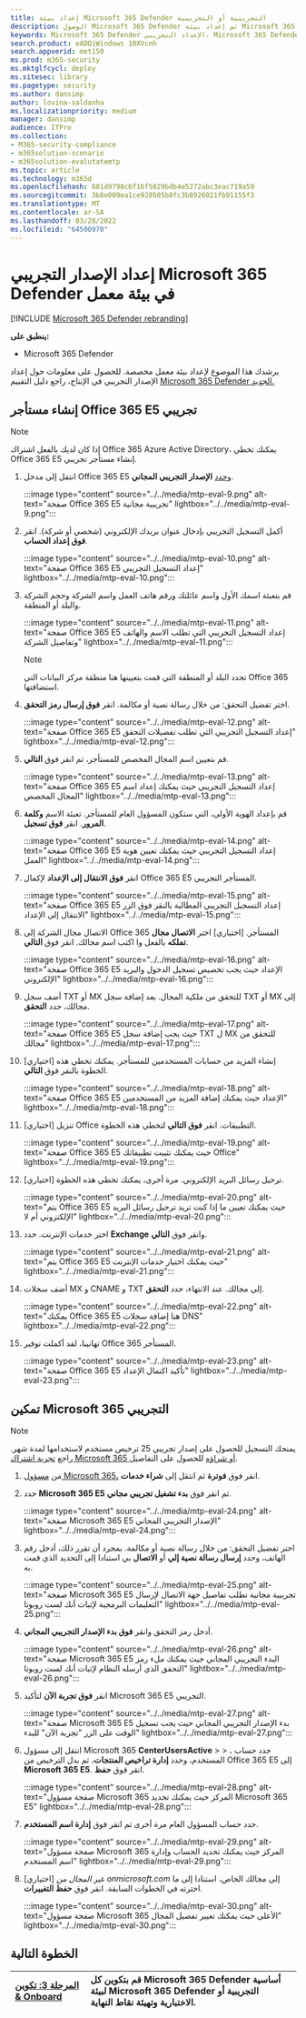 ```yaml
---
title: إعداد بيئة Microsoft 365 Defender التجريبية أو التجريبية
description: الوصول Microsoft 365 Defender ثم إعداد بيئة Microsoft 365 Defender التجريبية
keywords: Microsoft 365 Defender الإعداد التجريبي، Microsoft 365 Defender الإصدار التجريبي، جرب Microsoft 365 Defender، Microsoft 365 Defender معمل التقييم
search.product: eADQiWindows 10XVcnh
search.appverid: met150
ms.prod: m365-security
ms.mktglfcycl: deploy
ms.sitesec: library
ms.pagetype: security
ms.author: dansimp
author: lovina-saldanha
ms.localizationpriority: medium
manager: dansimp
audience: ITPro
ms.collection:
- M365-security-compliance
- m365solution-scenario
- m365solution-evalutatemtp
ms.topic: article
ms.technology: m365d
ms.openlocfilehash: 681d9798c6f16f5829bdb4e5272abc3eac719a59
ms.sourcegitcommit: 3b8e009ea1ce928505b8fc3b8926021fb91155f3
ms.translationtype: MT
ms.contentlocale: ar-SA
ms.lasthandoff: 03/28/2022
ms.locfileid: "64500970"
---
```

# <a name="set-up-your-microsoft-365-defender-trial-in-a-lab-environment"></a>إعداد الإصدار التجريبي Microsoft 365 Defender في بيئة معمل 

[!INCLUDE [Microsoft 365 Defender rebranding](../includes/microsoft-defender.md)]


**ينطبق على:**
- Microsoft 365 Defender 

يرشدك هذا الموضوع لإعداد بيئة معمل مخصصة. للحصول على معلومات حول إعداد الإصدار التجريبي في الإنتاج، راجع دليل التقييم [Microsoft 365 Defender الجديد.](eval-overview.md) 

## <a name="create-an-office-365-e5-trial-tenant"></a>إنشاء مستأجر Office 365 E5 تجريبي
>[!NOTE]
>إذا كان لديك بالفعل اشتراك Office 365 Azure Active Directory، يمكنك تخطي Office 365 E5 إنشاء مستأجر تجريبي.

1. انتقل إلى مدخل Office 365 E5 [وحدد](https://www.microsoft.com/microsoft-365/business/office-365-enterprise-e5-business-software?activetab=pivot%3aoverviewtab) **الإصدار التجريبي المجاني**.

   :::image type="content" source="../../media/mtp-eval-9.png" alt-text="صفحة Office 365 E5 تجريبية مجانية" lightbox="../../media/mtp-eval-9.png":::
  
2. أكمل التسجيل التجريبي بإدخال عنوان بريدك الإلكتروني (شخصي أو شركة). انقر **فوق إعداد الحساب**.

   :::image type="content" source="../../media/mtp-eval-10.png" alt-text="صفحة Office 365 E5 إعداد التسجيل التجريبي" lightbox="../../media/mtp-eval-10.png":::

3. قم بتعبئة اسمك الأول واسم عائلتك ورقم هاتف العمل واسم الشركة وحجم الشركة والبلد أو المنطقة.  

   :::image type="content" source="../../media/mtp-eval-11.png" alt-text="صفحة Office 365 E5 إعداد التسجيل التجريبي التي تطلب الاسم والهاتف وتفاصيل الشركة" lightbox="../../media/mtp-eval-11.png":::
   
   > [!NOTE]
   > تحدد البلد أو المنطقة التي قمت بتعيينها هنا منطقة مركز البيانات التي Office 365 استضافتها.
  
4. اختر تفضيل التحقق: من خلال رسالة نصية أو مكالمة. انقر **فوق إرسال رمز التحقق**. 

   :::image type="content" source="../../media/mtp-eval-12.png" alt-text="صفحة Office 365 E5 إعداد التسجيل التجريبي التي تطلب تفضيلات التحقق" lightbox="../../media/mtp-eval-12.png":::

5. قم بتعيين اسم المجال المخصص للمستأجر، ثم انقر فوق **التالي**.

   :::image type="content" source="../../media/mtp-eval-13.png" alt-text="صفحة Office 365 E5 إعداد التسجيل التجريبي حيث يمكنك إعداد اسم المجال المخصص" lightbox="../../media/mtp-eval-13.png":::
 
6. قم بإعداد الهوية الأولى، التي ستكون المسؤول العام للمستأجر. تعبئة الاسم **وكلمة** **المرور**. انقر **فوق تسجيل**.

   :::image type="content" source="../../media/mtp-eval-14.png" alt-text="صفحة Office 365 E5 إعداد التسجيل التجريبي حيث يمكنك تعيين هوية العمل" lightbox="../../media/mtp-eval-14.png":::

7. انقر **فوق الانتقال إلى الإعداد** لإكمال Office 365 E5 المستأجر التجريبي.

   :::image type="content" source="../../media/mtp-eval-15.png" alt-text="صفحة Office 365 E5 إعداد التسجيل التجريبي المطالبة بالنقر فوق الزر الانتقال إلى الإعداد" lightbox="../../media/mtp-eval-15.png":::

8. الاتصال مجال الشركة إلى Office 365 المستأجر. [اختياري] اختر **الاتصال مجال تملكه** بالفعل وا اكتب اسم مجالك. انقر فوق **التالي**.

   :::image type="content" source="../../media/mtp-eval-16.png" alt-text="صفحة Office 365 E5 الإعداد حيث يجب تخصيص تسجيل الدخول والبريد الإلكتروني" lightbox="../../media/mtp-eval-16.png":::
 
9. أضف سجل TXT أو MX للتحقق من ملكية المجال. بعد إضافة سجل TXT أو MX إلى مجالك، حدد **التحقق**.

   :::image type="content" source="../../media/mtp-eval-17.png" alt-text="صفحة Office 365 E5 حيث يجب إضافة سجل TXT ل MX للتحقق من مجالك" lightbox="../../media/mtp-eval-17.png":::
 
10. [اختياري] إنشاء المزيد من حسابات المستخدمين للمستأجر. يمكنك تخطي هذه الخطوة بالنقر فوق **التالي**.

    :::image type="content" source="../../media/mtp-eval-18.png" alt-text="صفحة Office 365 E5 الإعداد حيث يمكنك إضافة المزيد من المستخدمين" lightbox="../../media/mtp-eval-18.png":::
 
11. [اختياري] تنزيل Office التطبيقات. انقر **فوق التالي** لتخطي هذه الخطوة. 

    :::image type="content" source="../../media/mtp-eval-19.png" alt-text="صفحة Office 365 E5 حيث يمكنك تثبيت تطبيقاتك Office" lightbox="../../media/mtp-eval-19.png":::

12. [اختياري] ترحيل رسائل البريد الإلكتروني. مرة أخرى، يمكنك تخطي هذه الخطوة.

    :::image type="content" source="../../media/mtp-eval-20.png" alt-text="يتم Office 365 E5 حيث يمكنك تعيين ما إذا كنت تريد ترحيل رسائل البريد الإلكتروني أم لا" lightbox="../../media/mtp-eval-20.png":::
 
13. اختر خدمات الإنترنت. حدد **Exchange** وانقر فوق **التالي**. 

    :::image type="content" source="../../media/mtp-eval-21.png" alt-text="يتم Office 365 E5 حيث يمكنك اختيار خدمات الإنترنت" lightbox="../../media/mtp-eval-21.png":::

14. أضف سجلات MX و CNAME و TXT إلى مجالك. عند الانتهاء، حدد **التحقق**.

    :::image type="content" source="../../media/mtp-eval-22.png" alt-text="يمكنك Office 365 E5 هنا إضافة سجلات DNS" lightbox="../../media/mtp-eval-22.png":::
 
15. تهانينا، لقد أكملت توفير Office 365 المستأجر.

    :::image type="content" source="../../media/mtp-eval-23.png" alt-text="صفحة Office 365 E5 تأكيد اكتمال الإعداد" lightbox="../../media/mtp-eval-23.png":::
    

## <a name="enable-microsoft-365-trial-subscription"></a>تمكين Microsoft 365 التجريبي

>[!NOTE]
>يمنحك التسجيل للحصول على إصدار تجريبي 25 ترخيص مستخدم لاستخدامها لمدة شهر. راجع [تجربة اشتراك Microsoft 365 أو شراؤه](../../commerce/try-or-buy-microsoft-365.md) للحصول على التفاصيل.

1. من [مسؤول Microsoft 365،](https://admin.microsoft.com/) انقر فوق **فوترة** ثم انتقل إلى **شراء خدمات**.

2. حدد **Microsoft 365 E5** ثم انقر فوق **بدء تشغيل تجريبي مجاني**. 

   :::image type="content" source="../../media/mtp-eval-24.png" alt-text="صفحة Microsoft 365 E5 الإصدار التجريبي المجاني" lightbox="../../media/mtp-eval-24.png":::

3. اختر تفضيل التحقق: من خلال رسالة نصية أو مكالمة. بمجرد أن تقرر ذلك، أدخل رقم الهاتف، وحدد **إرسال رسالة نصية إلي** أو **الاتصال** بي استنادا إلى التحديد الذي قمت به.

   :::image type="content" source="../../media/mtp-eval-25.png" alt-text="صفحة Microsoft 365 E5 تجريبية مجانية تطلب تفاصيل جهة الاتصال لإرسال التعليمات البرمجية لإثبات أنك لست روبوتا" lightbox="../../media/mtp-eval-25.png":::
 
4. أدخل رمز التحقق وانقر **فوق بدء الإصدار التجريبي المجاني**.

   :::image type="content" source="../../media/mtp-eval-26.png" alt-text="صفحة Microsoft 365 E5 البدء التجريبي المجاني حيث يمكنك ملء رمز التحقق الذي أرسله النظام لإثبات أنك لست روبوتا" lightbox="../../media/mtp-eval-26.png":::

5. انقر **فوق تجربة الآن** لتأكيد Microsoft 365 E5 التجريبي.

   :::image type="content" source="../../media/mtp-eval-27.png" alt-text="صفحة Microsoft 365 E5 بدء الإصدار التجريبي المجاني حيث يجب تسجيل الوقت على الزر &quot;تجربة الآن&quot; للبدء" lightbox="../../media/mtp-eval-27.png":::
 
6. انتقل إلى مسؤول Microsoft 365 **CenterUsersActive** >  > **.** حدد حساب المستخدم، وحدد **إدارة تراخيص المنتجات**، ثم بدل الترخيص من Office 365 E5 إلى **Microsoft 365 E5**. انقر فوق **حفظ**.

   :::image type="content" source="../../media/mtp-eval-28.png" alt-text="صفحة مسؤول Microsoft 365 المركز حيث يمكنك تحديد Microsoft 365 E5" lightbox="../../media/mtp-eval-28.png":::
 
7. حدد حساب المسؤول العام مرة أخرى ثم انقر فوق **إدارة اسم المستخدم**.

   :::image type="content" source="../../media/mtp-eval-29.png" alt-text="صفحة مسؤول Microsoft 365 المركز حيث يمكنك تحديد الحساب وإدارة اسم المستخدم" lightbox="../../media/mtp-eval-29.png":::

8. [اختياري] غير *المجال من onmicrosoft.com* إلى مجالك الخاص، استنادا إلى ما اخترته في الخطوات السابقة. انقر فوق **حفظ التغييرات**.

   :::image type="content" source="../../media/mtp-eval-30.png" alt-text="صفحة مسؤول Microsoft 365 الأعلى حيث يمكنك تغيير تفضيل المجال" lightbox="../../media/mtp-eval-30.png":::

## <a name="next-step"></a>الخطوة التالية
|[المرحلة 3: تكوين & Onboard](config-m365d-eval.md) | قم بتكوين كل Microsoft 365 Defender أساسية لبيئة Microsoft 365 Defender التجريبية أو الاختبارية وتهيئة نقاط النهاية.
|:-------|:-----|
